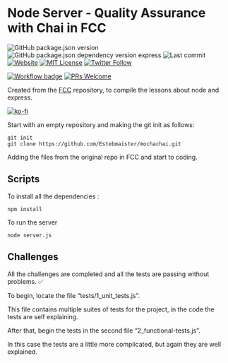 # Node Server - Quality Assurance with Chai in FCC

![GitHub package.json version][gh-pack-json-v] ![GitHub package.json dependency version express][gh-pack-json-dep-v-express] ![Last commit][last-commit-bdg] [![Website][website-bdg]][website] [![MIT License][license-bdg]][license] [![Twitter Follow][twitter-bdg]][twitter]

[![Workflow badge][workflow-bdg]][glitch-workflow] [![PRs Welcome][prs-bdg]][prs-site]

Created from the [FCC](https://freecodecamp.com) repository, to compile the lessons about node and express.

[![ko-fi](https://www.ko-fi.com/img/githubbutton_sm.svg)](https://ko-fi.com/F1F31OD9K)

Start with an empty repository and making the git init as follows:

```git
git init
git clone https://github.com/Estebmaister/mochachai.git
```

Adding the files from the original repo in FCC and start to coding.

## Scripts

To install all the dependencies :

```shell
npm install
```

To run the server

```shell
node server.js
```

## Challenges

All the challenges are completed and all the tests are passing without problems. :white_check_mark:

To begin, locate the file “tests/1_unit_tests.js”.

This file contains multiple suites of tests for the project, in the code the tests are self explaining.

After that, begin the tests in the second file “2_functional-tests.js”.

In this case the tests are a little more complicated, but again they are well explained.

<!-- General links -->

[changelog]: ./CHANGELOG.md
[version-bdg]: https://img.shields.io/badge/version-1.0.0-blue.svg?style=plastic
[license]: ./LICENSE
[prs-bdg]: https://img.shields.io/badge/PRs-welcome-brightgreen.svg?style=flat
[prs-site]: https://egghead.io/courses/how-to-contribute-to-an-open-source-project-on-github
[twitter]: https://twitter.com/estebmaister
[twitter-bdg]: https://img.shields.io/twitter/follow/estebmaister?label=Follow&style=social

<!-- Repo badges links -->

[license-bdg]: https://img.shields.io/github/license/estebmaister/mochachai?style=plastic
[last-commit-bdg]: https://img.shields.io/github/last-commit/estebmaister/mochachai?style=plastic&logo=git&logoColor=white
[language-count-bdg]: https://img.shields.io/github/languages/count/estebmaister/mochachai?style=plastic&logo=visual-studio-code
[top-language-bdg]: https://img.shields.io/github/languages/top/estebmaister/mochachai?style=plastic&logo=freecodecamp
[repo-size-bdg]: https://img.shields.io/github/repo-size/estebmaister/mochachai?style=plastic
[code-size-bdg]: https://img.shields.io/github/languages/code-size/estebmaister/mochachai?style=plastic
[gh-pack-json-v]: https://img.shields.io/github/package-json/v/estebmaister/mochachai?color=blue&style=plastic&logo=github
[gh-pack-json-dep-v-express]: https://img.shields.io/github/package-json/dependency-version/estebmaister/mochachai/express?style=plastic&logo=express

<!-- Glitch web and workflow -->

[website]: https://mochachai-esteb.glitch.me
[website-bdg]: https://img.shields.io/website?down_color=violet&down_message=sleeping&label=servidor&logo=glitch&logoColor=white&style=plastic&up_color=green&up_message=online&url=https%3A%2F%2Fmochachai-esteb.glitch.me
[workflow-bdg]: https://github.com/estebmaister/mochachai/workflows/Glitch%20Sync/badge.svg
[glitch-workflow]: https://github.com/Estebmaister/mochachai/blob/master/.github/workflows/main.yml
